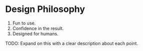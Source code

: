 # Design Philosophy

1. Fun to use.
1. Confidence in the result.
1. Designed for humans.

TODO: Expand on this with a clear description about each point.

